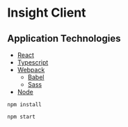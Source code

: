 # Insight Client

## Application Technologies

- [React](https://reactjs.org/docs/getting-started.html)
- [Typescript](https://www.typescriptlang.org/docs/handbook/react.html)
- [Webpack](https://webpack.js.org/)
  - [Babel](https://webpack.js.org/loaders/babel-loader/)
  - [Sass](https://github.com/webpack-contrib/sass-loader)
- [Node](https://nodejs.org/en/)

```
npm install
```

```
npm start
```
